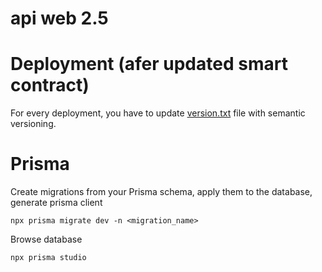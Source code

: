 # api web 2.5

# Deployment (afer updated smart contract)

For every deployment, you have to update [version.txt](version.txt) file with semantic versioning.

# Prisma

Create migrations from your Prisma schema, apply them to the database, generate prisma client

`npx prisma migrate dev -n <migration_name>`

Browse database

`npx prisma studio`
